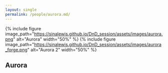 ```yaml
---
layout: single
permalink: /people/aurora.md/
---
```


{% include figure image_path="https://sinalewis.github.io/DnD_session/assets/images/aurora.png" alt="Aurora" width="50%" %}
{% include figure image_path="https://sinalewis.github.io/DnD_session/assets/images/aurora_forge.png" alt="Aurora 2" width="50%" %}


## Aurora
